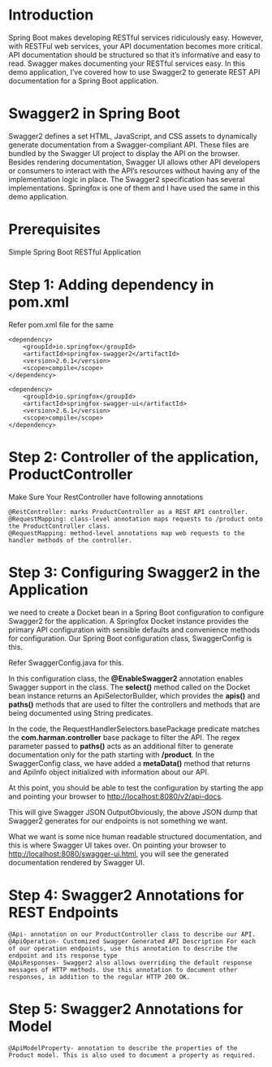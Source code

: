 # Introduction
Spring Boot makes developing RESTful services ridiculously easy. However, with RESTFul web services, your API documentation becomes more critical. API documentation should be structured so that it’s informative and easy to read. Swagger makes documenting your RESTful services easy. In this demo application, I’ve covered how to use Swagger2 to generate REST API documentation for a Spring Boot application.

# Swagger2 in Spring Boot
Swagger2 defines a set HTML, JavaScript, and CSS assets to dynamically generate documentation from a Swagger-compliant API. These files are bundled by the Swagger UI project to display the API on the browser. Besides rendering documentation, Swagger UI allows other API developers or consumers to interact with the API’s resources without having any of the implementation logic in place.
The Swagger2 specification has several implementations. Springfox is one of them and I have used the same in this demo application.

# Prerequisites
Simple Spring Boot RESTful Application
	
# Step 1: Adding dependency in pom.xml
Refer pom.xml file for the same
	
	<dependency>
		<groupId>io.springfox</groupId>
		<artifactId>springfox-swagger2</artifactId>
		<version>2.6.1</version>
		<scope>compile</scope>
	</dependency>

	<dependency>
		<groupId>io.springfox</groupId>
		<artifactId>springfox-swagger-ui</artifactId>
		<version>2.6.1</version>
		<scope>compile</scope>
	</dependency>

# Step 2: Controller of the application, ProductController
Make Sure Your RestController have following annotations
	
	@RestController: marks ProductController as a REST API controller.
	@RequestMapping: class-level annotation maps requests to /product onto the ProductController class. 
	@RequestMapping: method-level annotations map web requests to the handler methods of the controller.

# Step 3: Configuring Swagger2 in the Application
we need to create a Docket bean in a Spring Boot configuration to configure Swagger2 for the application. A Springfox Docket instance provides the primary API configuration with sensible defaults and convenience methods for configuration. Our Spring Boot configuration class, SwaggerConfig is this.

Refer SwaggerConfig.java for this.

In this configuration class, the **@EnableSwagger2** annotation enables Swagger support in the class. The **select()** method called on the Docket bean instance returns an ApiSelectorBuilder, which provides the **apis()** and **paths()** methods that are used to filter the controllers and methods that are being documented using String predicates.

In the code, the RequestHandlerSelectors.basePackage predicate matches the **com.harman.controller** base package to filter the API. The regex parameter passed to **paths()** acts as an additional filter to generate documentation only for the path starting with __/product__.
	In the SwaggerConfig class, we have added a **metaData()** method that returns and ApiInfo object initialized with information about our API.

At this point, you should be able to test the configuration by starting the app and pointing your browser to [http://localhost:8080/v2/api-docs](http://localhost:8080/v2/api-docs).

This will give Swagger JSON OutputObviously, the above JSON dump that Swagger2 generates for our endpoints is not something we want.

What we want is some nice human readable structured documentation, and this is where Swagger UI takes over.
On pointing your browser to [http://localhost:8080/swagger-ui.html](http://localhost:8080/swagger-ui.html), you will see the generated documentation rendered by Swagger UI.

# Step 4: Swagger2 Annotations for REST Endpoints
	@Api- annotation on our ProductController class to describe our API.
	@ApiOperation- Customized Swagger Generated API Description For each of our operation endpoints, use this annotation to describe the endpoint and its response type
	@ApiResponses- Swagger2 also allows overriding the default response messages of HTTP methods. Use this annotation to document other responses, in addition to the regular HTTP 200 OK.

# Step 5: Swagger2 Annotations for Model
	@ApiModelProperty- annotation to describe the properties of the Product model. This is also used to document a property as required.
